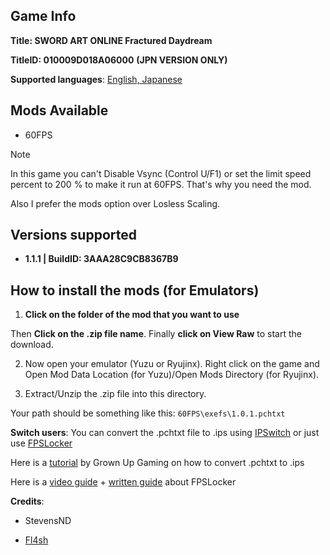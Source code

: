 ## Game Info

**Title: SWORD ART ONLINE Fractured Daydream**

**TitleID: 010009D018A06000** **(JPN VERSION ONLY)**

**Supported languages**: [English, Japanese](https://i.gyazo.com/2c3e9516de957a9d1ac109ffc117f30e.png) 

## Mods Available

- 60FPS

>[!NOTE]
In this game you can't Disable Vsync (Control U/F1) or set the limit speed percent to 200 % to make it run at 60FPS. That's why you need the mod.

Also I prefer the mods option over Losless Scaling.

## Versions supported

- **1.1.1 | BuildID: 3AAA28C9CB8367B9**

## How to install the mods (for Emulators)

1. **Click on the folder of the mod that you want to use**

Then **Click on the .zip file name**. Finally **click on View Raw** to start the download.

2. Now open your emulator (Yuzu or Ryujinx). Right click on the game and Open Mod Data Location (for Yuzu)/Open Mods Directory (for Ryujinx).

3. Extract/Unzip the .zip file into this directory.

Your path should be something like this: `60FPS\exefs\1.0.1.pchtxt`

**Switch users**: You can convert  the .pchtxt file to .ips using [IPSwitch](https://github.com/3096/ipswitch) or just use [FPSLocker](https://github.com/masagrator/FPSLocker)

Here is a [tutorial](https://youtu.be/m-V6Rs2sm9w?si=-b10u6yv0dhih5Kk) by Grown Up Gaming on how to convert .pchtxt to .ips

Here is a [video guide](https://youtu.be/0X5g6HF7LB4?si=n-UtFAEAj2VtjEQQ) + [written guide](https://rentry.co/NSwitch60FPSLockerGuide) about FPSLocker

**Credits**: 

- StevensND

- [Fl4sh](https://github.com/Fl4sh9174/Switch-Ultrawide-Mods)